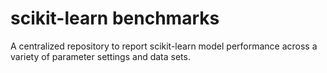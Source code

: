 # scikit-learn benchmarks

A centralized repository to report scikit-learn model performance across a variety of parameter settings and data sets.
